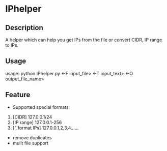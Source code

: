 # IPhelper

## Description
 A helper which can help you get IPs from the file or convert CIDR, IP range to IPs.

## Usage
 usage: python IPhelper.py <-F input_file> <-T input_text> <-O output_file_name>

## Feature
 - Supported special formats:
 1. [CIDR]          127.0.0.1/24
 2. [IP range]      127.0.0.1-256
 3. [','format IPs] 127.0.0.1,2,3,4……
 
 - remove duplicates
 - muilt file support

